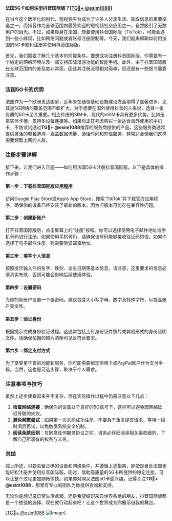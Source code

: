 **法国5G卡如何注册抖音国际版？[[TG💪+ @esim1088](https://t.me/s/esim1088)]**

在当今这个数字化的时代，短视频平台成为了许多人分享生活、获取信息的重要渠道之一。而抖音作为全球范围内最受欢迎的短视频社交应用之一，自然吸引了无数用户的目光。不过，如果你身在法国，想要使用抖音国际版（TikTok），可能会遇到一些小麻烦，比如网络问题或者账号注册限制等。今天，我们就来聊聊如何用法国的5G卡顺利注册并使用抖音国际版。

首先，我们需要了解几个基本的前提条件。要想成功注册抖音国际版，你需要有一个稳定的网络环境以及一部支持国际漫游功能的智能手机。此外，由于抖音国际版在全球范围内的普及度非常高，因此其注册流程相对简单，但还是有一些细节需要注意。

### 法国5G卡的优势

法国作为一个欧洲发达国家，近年来在通信基础设施建设方面取得了显著进步，尤其是5G网络的覆盖范围不断扩大。对于想要在国外使用抖音的人来说，选择一张优质的5G卡至关重要。相比传统的SIM卡，现代的eSIM卡具有更多优势，比如无需实体卡槽、支持多设备连接等。如果你正在考虑购买一张适合海外使用的手机卡，不妨试试通过**TG💪+ @esim1088**推荐的服务商提供的产品。这些服务商通常提供灵活的套餐选择，涵盖数据流量、通话时间和短信服务，非常适合像我们这样需要频繁上网的人群。

### 注册步骤详解

接下来，让我们进入正题——如何用法国5G卡注册抖音国际版。以下是具体的操作步骤：

#### 第一步：下载抖音国际版应用程序
访问Google Play Store或Apple App Store，搜索“TikTok”并下载官方应用程序。确保你的设备已经安装了最新的版本，因为旧版本可能存在兼容性问题。

#### 第二步：创建新账户
打开抖音国际版后，点击屏幕上的“注册”按钮。你可以选择使用电子邮件地址或手机号码进行注册。如果使用手机号码，请确保该号码能够接收验证码短信。如果你选择了电子邮件注册，则需要验证邮箱地址。

#### 第三步：填写个人信息
按照提示输入你的名字、性别、出生日期等基本信息。请注意，这里要求的信息必须真实有效，否则可能会影响后续使用体验。

#### 第四步：设置密码
为你的新账户设置一个强密码。建议包含大小写字母、数字及特殊字符，以提高账户安全性。

#### 第五步：验证身份
根据提示完成身份验证过程。这通常包括上传身份证件照片或其他形式的身份证明文件。请确保拍摄的照片清晰可见且符合要求。

#### 第六步：绑定支付方式
为了享受更丰富的功能和服务，你可能需要绑定信用卡或PayPal账户作为支付手段。当然，这也是可选步骤，取决于个人需求。

### 注意事项与技巧

虽然上述步骤看起来并不复杂，但在实际操作过程中仍需注意以下几点：

1. **检查网络连接**：确保你的设备处于良好的5G信号下，这样可以避免因网络延迟导致的失败。
2. **避免频繁尝试**：如果第一次未能成功注册，不要急于重复提交请求。等待一段时间后再试，以免触发系统安全机制。
3. **阅读条款细则**：在同意任何服务协议之前，请务必仔细阅读相关条款细则，了解自己所享有的权利与义务。

### 总结

综上所述，只要具备正确的设备和网络条件，并遵循上述指南，即使是身处法国也能轻松注册并使用抖音国际版。同时，借助高质量的5G卡所提供的稳定连接，可以让整个过程更加顺畅愉快。如果你对购买法国5G卡感兴趣，记得关注**TG💪+ @esim1088**，那里有专业的团队为你提供咨询和支持。

无论你是想记录日常生活点滴，还是希望结识来自世界各地的朋友，抖音国际版都是一个绝佳的选择。现在就行动起来吧！让这个世界成为你展示自我的舞台。

[[TG💪+ @esim1088](https://t.me/s/esim1088) ![Image](https://i.postimg.cc/4NQfJmqS/Snipaste-2025-05-13-00-14-12.png)]
